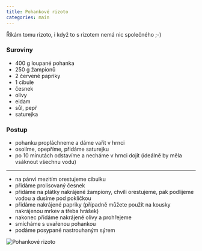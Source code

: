 ```yaml
---
title: Pohankové rizoto
categories: main
---
```


Říkám tomu rizoto, i když to s rizotem nemá nic společného ;-)


### Suroviny
- 400 g loupané pohanka
- 250 g žampionů
- 2 červené papriky
- 1 cibule
- česnek
- olivy
- eidam
- sůl, pepř
- saturejka

### Postup

- pohanku propláchneme a dáme vařit v hrnci
- osolíme, opepříme, přidáme saturejku
- po 10 minutách odstavíme a necháme v hrnci dojít (ideálně by měla vsáknout všechnu vodu)

-----
- na pánvi mezitím orestujeme cibulku
- přidáme prolisovaný česnek
- přidáme na plátky nakrájené žampiony, chvíli orestujeme, pak podlijeme vodou a dusíme pod pokličkou
- přidáme nakrájené papriky (případně můžete použít na kousky nakrájenou mrkev a třeba hrášek)
- nakonec přidáme nakrájené olivy a prohřejeme
- smícháme s uvařenou pohankou
- podáme posypané nastrouhaným sýrem




![Pohankové rizoto](/fotky/pohankove-rizoto.jpg)


